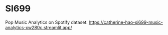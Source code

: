# SI699

Pop Music Analytics on Spotify dataset:
https://catherine-hao-si699-music-analytics-xw280c.streamlit.app/
